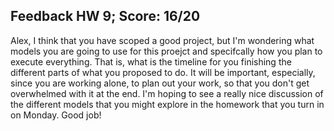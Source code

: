 ## Feedback HW 9; Score: 16/20

Alex, I think that you have scoped a good project, but I'm wondering what models you are going to use for this proejct and specifcally how you plan to execute everything. That is, what is the timeline for you finishing the different parts of what you proposed to do. It will be important, especially, since you are working alone, to plan out your work, so that you don't get overwhelmed with it at the end. I'm hoping to see a really nice discussion of the different models that you might explore in the homework that you turn in on Monday. Good job!
